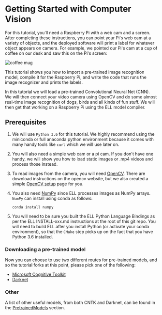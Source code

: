 # Getting Started with Computer Vision

For this tutorial, you'll need a Raspberry Pi with a web cam and a screen. After completing these instructions, you can point your Pi's web cam at a variety of objects, and the deployed software will print a label for whatever object appears on camera. For example, we pointed our Pi's cam at a cup of coffee on our desk and saw this on the Pi's screen:

![coffee mug](coffeemug.jpg)

This tutorial shows you how to import a pre-trained image recognition model, compile it for the Raspberry Pi, and write the code that runs the image recognizer and prints the labels.

In this tutorial we will load a pre-trained Convolutional Neural Net (CNN).
We will then connect your video camera using OpenCV and do some almost real-time image recognition of dogs, birds and all kinds of
fun stuff.  We will then get that working on a Raspberry Pi using the ELL model compiler.


## Prerequisites

1. We will use `Python 3.6` for this tutorial.
We highly recommend using the miniconda or full anaconda python environment because it comes with many
handy tools like `curl` which we will use later on.

2. You will also need a simple web cam or a pi cam.  If you don't have one handy, we will show you how to load
static images or .mp4 videos and process those instead.

3. To read images from the camera, you will need [OpenCV](http://opencv.org/). There are download instructions on the opencv website, but we also created a simple [OpenCV setup](opencv.md) page for you.

4. You also need  [NumPy](https://docs.scipy.org/doc/numpy-dev/user/quickstart.html) since ELL  processes images as NumPy arrays. `NumPy` can install using conda as follows:

    ~~~~
    conda install numpy
    ~~~~

5. You will need to be sure you built the ELL Python Language Bindings as per the ELL INSTALL-xxx.md instructions at the root of this git repo.  You will need to build ELL after you install Python (or activate your conda environment), so that the `CMake` step picks up on the fact that you have Python 3.6 installed.

### Downloading a pre-trained model

Now you can choose to use two different routes for pre-trained models, and so the tutorial forks at this point,
please pick one of the following:

 * [Microsoft Cognitive Toolkit](cntk.md)
 * [Darknet](darknet.md)

### Other

A list of other useful models, from both CNTK and Darknet, can be found in the [PretrainedModels](./PretrainedModels.md) section.
